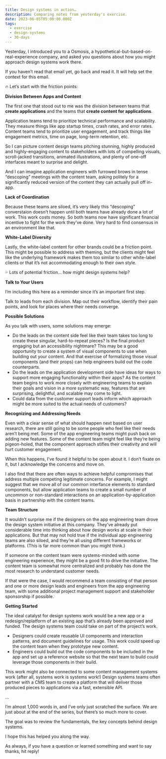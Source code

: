 ```yaml
---
title: Design systems in action…
description: Comparing notes from yesterday's exercise.
date: 2023-06-05T05:00:00.000Z
tags:
  - exercise
  - design-systems
  - 30-days
---
```


Yesterday, I introduced you to a Osmosis, a hypothetical-but-based-on-real-experience company, and asked you questions about how you might approach design systems work there.

If you haven’t read that email yet, go back and read it. It will help set the context for this email.

🔥 Let’s start with the friction points:

**Division Between Apps and Content**

The first one that stood out to me was the division between teams that **create applications** and the teams that **create content for applications**. 

Application teams tend to prioritize technical performance and scalability. They measure things like app startup times, crash rates, and error rates. Content teams tend to prioritize user engagement, and track things like engagement metrics, time on page, long-term retention, etc. 

So I can picture content design teams pitching stunning, highly produced and highly-engaging content to stakeholders with lots of compelling visuals, scroll-jacked transitions, animated illustrations, and plenty of one-off interfaces meant to surprise and delight. 

And I can imagine application engineers with furrowed brows in tense “descoping” meetings with the content team, asking politely for a significantly reduced version of the content they can actually pull off in-app.

**Lack of Coordination**

Because these teams are siloed, it’s very likely this “descoping” converstaion doesn’t happen until both teams have already done a lot of work. This work costs money. So both teams now have significant financial incentive to fight for the work they’ve done. Very hard to find consensus in an environment like that.

**White-Label Diversity**

Lastly, the white-label content for other brands could be a friction point. This might be possible to address with theming, but the clients might feel like the underlying framework makes them too similar to other white-label clients or that it’s not accommodating enough to their own style.

💦 Lots of potential friction… how might design systems help?

**Talk to Your Users**

I’m including this here as a reminder since it’s an important first step. 

Talk to leads from each division. Map out their workflow, identify their pain points, and look for places where their needs converge. 

**Possible Solutions**

As you talk with users, some solutions may emerge:

- Do the leads on the content side feel like their team takes too long to create these singular, hard-to-repeat pieces? Is the final product engaging but an accessibility nightmare? This may be a good opportunity to create a system of visual components to use when building out your content. And that exercise of formalizing those visual components (and their props) can help engineers build out the code counterparts.
- Do the leads on the application development side have ideas for ways to support more engaging functionality within their apps? As the content team begins to work more closely with engineering teams to explain their goals and vision in a more systematic way, features that are surprising, delightful, and scalable may come to light.
- Could data from the customer support leads inform which approach might be more suited to the actual needs of customers?

**Recognizing and Addressing Needs**

Even with a clear sense of what should happen next based on user research, there are still going to be some people who feel like their needs aren’t being met. Some of the app engineering teams might push back on adding new features. Some of the content team might feel like they’re being pigeon-holed, that the component approach stifles their creativity and will hurt customer engagement.

When this happens, I’ve found it helpful to be open about it. I don’t fixate on it, but I acknowledge the concerns and move on. 

I also find that there are often ways to achieve helpful compromises that address multiple competing legitimate concerns. For example, I might suggest that we move all of our common interfance elements to standard components, but allow application teams to create a small number of uncommon or non-standard interactions on an application-by-application basis in partnership with the content teams.

**Team Structure**

It wouldn’t surprise me if the designers on the app engineering team drove the design system initiative at this company. They’ve already put considerable time into thinking about how design works at scale in their applications. But that may not hold true if the individual app engineering teams are also siloed, and they’re all using different frameworks or platforms. (This is far more common than you might think.)

If someone on the content team were systems-minded with some engineering experience, they might be a good fit to drive the initiative. The content team is somewhat more centralized and probably has done the most research to understand customer needs.

If that were the case, I would recommend a team consisting of that person and one or more design leads and engineers from the app engineering team, with some additional project management support and stakeholder sponsorship if possible. 

**Getting Started**

The ideal catalyst for design systems work would be a new app or a redesign/replatform of an existing app that’s already been approved and funded. The design systems team could take on part of the project’s work. 

- Designers could create reusable UI components and interaction patterns, and document guidelines for usage. This work could speed up the content team when they prototype new content.
- Engineers could build out the code components to be included in the app and set up a reference website so that the next team to build could leverage those components in their build.

This work might also be connected to some content management systems work (after all, systems work is systems work!) Design systems teams often partner with a CMS team to create a platform that will deliver those produced pieces to applications via a fast, extensible API.

…

I’m almost 1,000 words in, and I’ve only just scratched the surface. We are just about at the end of the series, but there’s so much more to cover.

The goal was to review the fundamentals, the key concepts behind design systems. 

I hope this has helped you along the way.

As always, if you have a question or learned something and want to say thanks, hit reply!